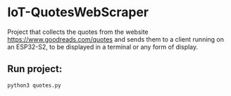 ﻿# IoT-QuotesWebScraper
Project that collects the quotes from the website https://www.goodreads.com/quotes and sends them to a client running on an ESP32-S2, to be displayed in a terminal or any form of display.

## Run project:
`python3 quotes.py`
 
 
